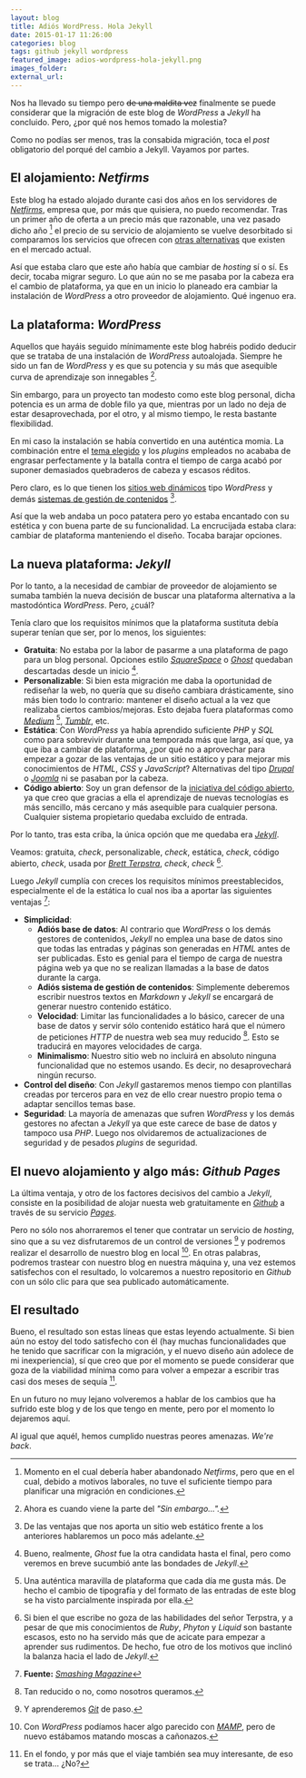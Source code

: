 ```yaml
---
layout: blog
title: Adiós WordPress. Hola Jekyll
date: 2015-01-17 11:26:00
categories: blog
tags: github jekyll wordpress 
featured_image: adios-wordpress-hola-jekyll.png
images_folder:
external_url:
---
```

Nos ha llevado su tiempo pero <strike>de una maldita vez</strike> finalmente se puede considerar que la migración de este blog de *WordPress* a *Jekyll* ha concluido. Pero, ¿por qué nos hemos tomado la molestia?<Sigue Leyendo>

Como no podías ser menos, tras la consabida migración, toca el *post* obligatorio del porqué del cambio a Jekyll. Vayamos por partes.


## El alojamiento: *Netfirms*
Este blog ha estado alojado durante casi dos años en los servidores de [*Netfirms*](http://www.netfirms.com), empresa que, por más que quisiera, no puedo recomendar. Tras un primer año de oferta a un precio más que razonable, una vez pasado dicho año [^1] el precio de su servicio de alojamiento se vuelve desorbitado si comparamos los servicios que ofrecen con [otras alternativas](http://www.stablehost.com) que existen en el mercado actual.

[^1]: Momento en el cual debería haber abandonado *Netfirms*, pero que en el cual, debido a motivos laborales, no tuve el suficiente tiempo para planificar una migración en condiciones.

Así que estaba claro que este año había que cambiar de *hosting* sí o sí. Es decir, tocaba migrar seguro. Lo que aún no se me pasaba por la cabeza era el cambio de plataforma, ya que en un inicio lo planeado era cambiar la instalación de *WordPress* a otro proveedor de alojamiento. Qué ingenuo era.


## La plataforma: *WordPress*
Aquellos que hayáis seguido mínimamente este blog habréis podido deducir que se trataba de una instalación de *WordPress* autoalojada. Siempre he sido un fan de *WordPress* y es que su potencia y su más que asequible curva de aprendizaje son innegables [^2].

[^2]: Ahora es cuando viene la parte del *"Sin embargo...".*

Sin embargo, para un proyecto tan modesto como este blog personal, dicha potencia es un arma de doble filo ya que, mientras por un lado no deja de estar desaprovechada, por el otro, y al mismo tiempo, le resta bastante flexibilidad.

En mi caso la instalación se había convertido en una auténtica momia. La combinación entre el [tema elegido](https://array.is/themes/typable-wordpress-theme/) y los *plugins* empleados no acababa de engrasar perfectamente y la batalla contra el tiempo de carga acabó por suponer demasiados quebraderos de cabeza y escasos réditos.

Pero claro, es lo que tienen los [sitios web dinámicos](http://en.m.wikipedia.org/wiki/Dynamic_web_page) tipo *WordPress* y demás [sistemas de gestión de contenidos](http://es.m.wikipedia.org/wiki/Sistema_de_gesti%C3%B3n_de_contenido) [^3].

[^3]: De las ventajas que nos aporta un sitio web estático frente a los anteriores hablaremos un poco más adelante.

Así que la web andaba un poco patatera pero yo estaba encantado con su estética y con buena parte de su funcionalidad. La encrucijada estaba clara: cambiar de plataforma manteniendo el diseño. Tocaba barajar opciones.


## La nueva plataforma: *Jekyll*
Por lo tanto, a la necesidad de cambiar de proveedor de alojamiento se sumaba también la nueva decisión de buscar una plataforma alternativa a la mastodóntica *WordPress*. Pero, ¿cuál?

Tenía claro que los requisitos mínimos que la plataforma sustituta debía superar tenían que ser, por lo menos, los siguientes:

* **Gratuita**: No estaba por la labor de pasarme a una plataforma de pago para un blog personal. Opciones estilo [*SquareSpace*](http://www.squarespace.com) o [*Ghost*](https://ghost.org) quedaban descartadas desde un inicio [^4].
* **Personalizable**: Si bien esta migración me daba la oportunidad de rediseñar la web, no quería que su diseño cambiara drásticamente, sino más bien todo lo contrario: mantener el diseño actual a la vez que realizaba ciertos cambios/mejoras. Esto dejaba fuera plataformas como [*Medium*](https://medium.com/@asiertejada) [^5], [*Tumblr*](http://asiertejada.tumblr.com), etc.
*  **Estática**: Con *WordPress* ya había aprendido suficiente *PHP* y *SQL* como para sobrevivir durante una temporada más que larga, así que, ya que iba a cambiar de plataforma, ¿por qué no a aprovechar para empezar a gozar de las ventajas de un sitio estático y para mejorar mis conocimientos de *HTML*, *CSS* y *JavaScript*? Alternativas del tipo [*Drupal*](https://www.drupal.org) o [*Joomla*](http://joomla.org) ni se pasaban por la cabeza.
* **Código abierto**: Soy un gran defensor de la [iniciativa del código abierto](http://opensource.org), ya que creo que gracias a ella el aprendizaje de nuevas tecnologías es más sencillo, más cercano y más asequible para cualquier persona. Cualquier sistema propietario quedaba excluido de entrada.

[^4]: Bueno, realmente, *Ghost* fue la otra candidata hasta el final, pero como veremos en breve sucumbió ante las bondades de *Jekyll*.

[^5]: Una auténtica maravilla de plataforma que cada día me gusta más. De hecho el cambio de tipografía y del formato de las entradas de este blog se ha visto parcialmente inspirada por ella.

Por lo tanto, tras esta criba, la única opción que me quedaba era [*Jekyll*](http://jekyllrb.com). 

Veamos: gratuita, *check*, personalizable, *check*, estática, *check*, código abierto, *check*, usada por [*Brett Terpstra*](http://brettterpstra.com), *check*, *check* [^6].

[^6]: Si bien el que escribe no goza de las habilidades del señor Terpstra, y a pesar de que mis conocimientos de *Ruby*, *Phyton* y *Liquid* son bastante escasos, esto no ha servido más que de acicate para empezar a aprender sus rudimentos. De hecho, fue otro de los motivos que inclinó la balanza hacia el lado de *Jekyll*.

Luego *Jekyll* cumplía con creces los requisitos mínimos preestablecidos, especialmente el de la estática lo cual nos iba a aportar las siguientes ventajas [^7]:

* **Simplicidad**:  
	* **Adiós base de datos**: Al contrario que *WordPress* o los demás gestores de contenidos, *Jekyll* no emplea una base de datos sino que todas las entradas y páginas son generadas en *HTML* antes de ser publicadas. Esto es genial para el tiempo de carga de nuestra página web ya que no se realizan llamadas a la base de datos durante la carga.
	* **Adiós sistema de gestión de contenidos**: Simplemente deberemos escribir nuestros textos en *Markdown* y *Jekyll* se encargará de generar nuestro contenido estático. 
	* **Velocidad**: Limitar las funcionalidades a lo básico, carecer de una base de datos y servir sólo contenido estático hará que el número de peticiones *HTTP* de nuestra web sea muy reducido [^8]. Esto se traducirá en mayores velocidades de carga.
	* **Minimalismo**: Nuestro sitio web no incluirá en absoluto ninguna funcionalidad que no estemos usando. Es decir, no desaprovechará ningún recurso.
* **Control del diseño**: Con *Jekyll* gastaremos menos tiempo con plantillas creadas por terceros para en vez de ello crear nuestro propio tema o adaptar sencillos temas base.
* **Seguridad**: La mayoría de amenazas que sufren *WordPress* y los demás gestores no afectan a *Jekyll* ya que este carece de base de datos y tampoco usa *PHP*. Luego nos olvidaremos de actualizaciones de seguridad y de pesados *plugins* de seguridad.

[^7]: **Fuente:** [*Smashing Magazine*](http://www.smashingmagazine.com/2014/08/01/build-blog-jekyll-github-pages/)

[^8]: Tan reducido o no, como nosotros queramos.

## El nuevo alojamiento y algo más: *Github Pages*
La última ventaja, y otro de los factores decisivos del cambio a *Jekyll*, consiste en la posibilidad de alojar nuesta web gratuitamente en [*Github*](http://es.wikipedia.org/wiki/GitHub) a través de su servicio [*Pages*](https://pages.github.com).

Pero no sólo nos ahorraremos el tener que contratar un servicio de *hosting*, sino que a su vez disfrutaremos de un control de versiones [^9] y podremos realizar el desarrollo de nuestro blog en local [^10]. En otras palabras, podremos trastear con nuestro blog en nuestra máquina y, una vez estemos satisfechos con el resultado, lo volcaremos a nuestro repositorio en *Github* con un sólo clic para que sea publicado automáticamente.

[^9]: Y aprenderemos [*Git*](http://es.wikipedia.org/wiki/Git) de paso.

[^10]: Con *WordPress* podíamos hacer algo parecido con [*MAMP*](http://www.mamp.info/en/), pero de nuevo estábamos matando moscas a cañonazos.

## El resultado
Bueno, el resultado son estas líneas que estas leyendo actualmente. Si bien aún no estoy del todo satisfecho con él (hay muchas funcionalidades que he tenido que sacrificar con la migración, y el nuevo diseño aún adolece de mi inexperiencia), sí que creo que por el momento se puede considerar que goza de la viabilidad mínima como para volver a empezar a escribir tras casi dos meses de sequía [^11].

En un futuro no muy lejano volveremos a hablar de los cambios que ha sufrido este blog y de los que tengo en mente, pero por el momento lo dejaremos aquí.

Al igual que aquél, hemos cumplido nuestras peores amenazas. *We're back*.



[^11]: En el fondo, y por más que el viaje también sea muy interesante, de eso se trata… ¿No?
